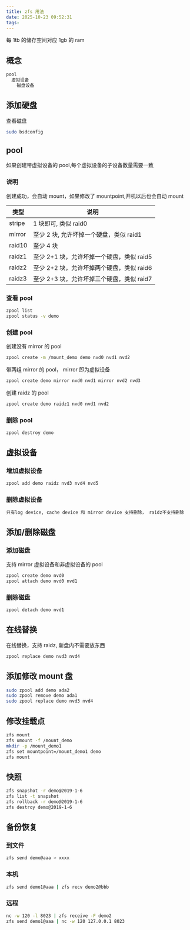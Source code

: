 ```yaml
---
title: zfs 用法
date: 2025-10-23 09:52:31
tags:
---
```


每 1tb 的储存空间对应 1gb 的 ram

## 概念

```sh
pool
  虚拟设备
    磁盘设备
```

## 添加硬盘

查看磁盘

```sh
sudo bsdconfig
```

## pool

如果创建带虚拟设备的 pool,每个虚拟设备的子设备数量需要一致

### 说明

创建成功，会自动 mount，如果修改了 mountpoint,开机以后也会自动 mount

| 类型   | 说明                                      |
| ------ | ----------------------------------------- |
| stripe | 1 块即可, 类似 raid0                      |
| mirror | 至少 2 块, 允许坏掉一个硬盘，类似 raid1   |
| raid10 | 至少 4 块                                 |
| raidz1 | 至少 2+1 块，允许坏掉一个硬盘，类似 raid5 |
| raidz2 | 至少 2+2 块，允许坏掉两个硬盘，类似 raid6 |
| raidz3 | 至少 2+3 块，允许坏掉三个硬盘，类似 raid7 |

### 查看 pool

```sh
zpool list
zpool status -v demo
```

### 创建 pool

创建没有 mirror 的 pool

```sh
zpool create -m /mount_demo demo nvd0 nvd1 nvd2
```

带两组 mirror 的 pool， mirror 即为虚拟设备

```sh
zpool create demo mirror nvd0 nvd1 mirror nvd2 nvd3
```

创建 raidz 的 pool

```sh
zpool create demo raidz1 nvd0 nvd1 nvd2
```

### 删除 pool

```sh
zpool destroy demo
```

## 虚拟设备

### 增加虚拟设备

```sh
zpool add demo raidz nvd3 nvd4 nvd5
```

### 删除虚拟设备

```sh
只有log device, cache device 和 mirror device 支持删除， raidz不支持删除
```

## 添加/删除磁盘

### 添加磁盘

支持 mirror 虚拟设备和非虚拟设备的 pool

```sh
zpool create demo nvd0
zpool attach demo nvd0 nvd1
```

### 删除磁盘

```sh
zpool detach demo nvd1
```

## 在线替换

在线替换，支持 raidz, 新盘内不需要放东西

```sh
zpool replace demo nvd3 nvd4
```

## 添加修改 mount 盘

```sh
sudo zpool add demo ada2
sudo zpool remove demo ada1
sudo zpool replace demo nvd3 nvd4
```

## 修改挂载点

```sh
zfs mount
zfs umount -f /mount_demo
mkdir -p /mount_demo1
zfs set mountpoint=/mount_demo1 demo
zfs mount
```

## 快照

```sh
zfs snapshot -r demo@2019-1-6
zfs list -t snapshot
zfs rollback -r demo@2019-1-6
zfs destroy demo@2019-1-6
```

## 备份恢复

### 到文件

```sh
zfs send demo@aaa > xxxx
```

### 本机

```sh
zfs send demo1@aaa | zfs recv demo2@bbb
```

### 远程

```sh
nc -w 120 -l 8023 | zfs receive -F demo2
zfs send demo1@aaa | nc -w 120 127.0.0.1 8023
```
